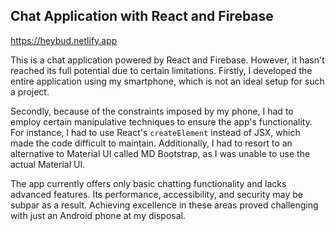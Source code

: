 ## Chat Application with React and Firebase
https://heybud.netlify.app

This is a chat application powered by React and Firebase. However, it hasn't reached its full potential due to certain limitations. Firstly, I developed the entire application using my smartphone, which is not an ideal setup for such a project. 

Secondly, because of the constraints imposed by my phone, I had to employ certain manipulative techniques to ensure the app's functionality. For instance, I had to use React's `createElement` instead of JSX, which made the code difficult to maintain. Additionally, I had to resort to an alternative to Material UI called MD Bootstrap, as I was unable to use the actual Material UI.

The app currently offers only basic chatting functionality and lacks advanced features. Its performance, accessibility, and security may be subpar as a result. Achieving excellence in these areas proved challenging with just an Android phone at my disposal.
